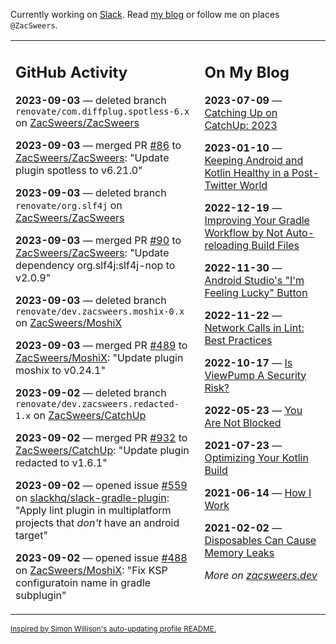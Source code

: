 Currently working on [Slack](https://slack.com/). Read [my blog](https://zacsweers.dev/) or follow me on places `@ZacSweers`.

<table><tr><td valign="top" width="60%">

## GitHub Activity
<!-- githubActivity starts -->
**2023-09-03** — deleted branch `renovate/com.diffplug.spotless-6.x` on [ZacSweers/ZacSweers](https://github.com/ZacSweers/ZacSweers)

**2023-09-03** — merged PR [#86](https://github.com/ZacSweers/ZacSweers/pull/86) to [ZacSweers/ZacSweers](https://github.com/ZacSweers/ZacSweers): "Update plugin spotless to v6.21.0"

**2023-09-03** — deleted branch `renovate/org.slf4j` on [ZacSweers/ZacSweers](https://github.com/ZacSweers/ZacSweers)

**2023-09-03** — merged PR [#90](https://github.com/ZacSweers/ZacSweers/pull/90) to [ZacSweers/ZacSweers](https://github.com/ZacSweers/ZacSweers): "Update dependency org.slf4j:slf4j-nop to v2.0.9"

**2023-09-03** — deleted branch `renovate/dev.zacsweers.moshix-0.x` on [ZacSweers/MoshiX](https://github.com/ZacSweers/MoshiX)

**2023-09-03** — merged PR [#489](https://github.com/ZacSweers/MoshiX/pull/489) to [ZacSweers/MoshiX](https://github.com/ZacSweers/MoshiX): "Update plugin moshix to v0.24.1"

**2023-09-02** — deleted branch `renovate/dev.zacsweers.redacted-1.x` on [ZacSweers/CatchUp](https://github.com/ZacSweers/CatchUp)

**2023-09-02** — merged PR [#932](https://github.com/ZacSweers/CatchUp/pull/932) to [ZacSweers/CatchUp](https://github.com/ZacSweers/CatchUp): "Update plugin redacted to v1.6.1"

**2023-09-02** — opened issue [#559](https://github.com/slackhq/slack-gradle-plugin/issues/559) on [slackhq/slack-gradle-plugin](https://github.com/slackhq/slack-gradle-plugin): "Apply lint plugin in multiplatform projects that _don't_ have an android target"

**2023-09-02** — opened issue [#488](https://github.com/ZacSweers/MoshiX/issues/488) on [ZacSweers/MoshiX](https://github.com/ZacSweers/MoshiX): "Fix KSP configuratoin name in gradle subplugin"
<!-- githubActivity ends -->
</td><td valign="top" width="40%">

## On My Blog
<!-- blog starts -->
**2023-07-09** — [Catching Up on CatchUp: 2023](https://www.zacsweers.dev/catching-up-on-catchup-2023/)

**2023-01-10** — [Keeping Android and Kotlin Healthy in a Post-Twitter World](https://www.zacsweers.dev/keeping-android-healthy/)

**2022-12-19** — [Improving Your Gradle Workflow by Not Auto-reloading Build Files](https://www.zacsweers.dev/improving-your-workflow-by-not-auto-reloading-build-files/)

**2022-11-30** — [Android Studio's "I'm Feeling Lucky" Button](https://www.zacsweers.dev/android-studios-im-feeling-lucky-button/)

**2022-11-22** — [Network Calls in Lint: Best Practices](https://www.zacsweers.dev/network-calls-in-lint-best-practices/)

**2022-10-17** — [Is ViewPump A Security Risk?](https://www.zacsweers.dev/is-viewpump-a-security-risk/)

**2022-05-23** — [You Are Not Blocked](https://www.zacsweers.dev/you-are-not-blocked/)

**2021-07-23** — [Optimizing Your Kotlin Build](https://www.zacsweers.dev/optimizing-your-kotlin-build/)

**2021-06-14** — [How I Work](https://www.zacsweers.dev/how-i-work/)

**2021-02-02** — [Disposables Can Cause Memory Leaks](https://www.zacsweers.dev/disposables-can-cause-memory-leaks/)
<!-- blog ends -->
_More on [zacsweers.dev](https://zacsweers.dev/)_
</td></tr></table>

<sub><a href="https://simonwillison.net/2020/Jul/10/self-updating-profile-readme/">Inspired by Simon Willison's auto-updating profile README.</a></sub>